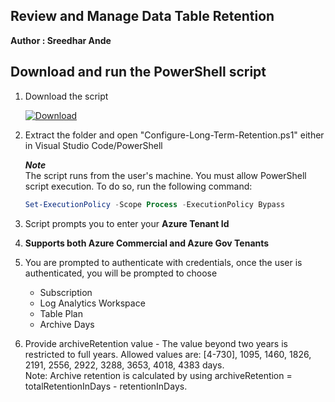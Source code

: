 ## Review and Manage Data Table Retention
**Author : Sreedhar Ande**

## Download and run the PowerShell script

1. Download the script 
  
   [![Download](/Tools/Archive-Log-Tool/images/Download.png)](https://aka.ms/Archive-Logs-Tool)

2. Extract the folder and open "Configure-Long-Term-Retention.ps1" either in Visual Studio Code/PowerShell

   ***Note***  
   The script runs from the user's machine. You must allow PowerShell script execution. To do so, run the following command:
   
   ```PowerShell
   Set-ExecutionPolicy -Scope Process -ExecutionPolicy Bypass  
   ```  
3. Script prompts you to enter your **Azure Tenant Id**

4. **Supports both Azure Commercial and Azure Gov Tenants**  
5. You are prompted to authenticate with credentials, once the user is authenticated, you will be prompted to choose 
	- Subscription
	- Log Analytics Workspace
	- Table Plan
	- Archive Days

6.	Provide archiveRetention value - The value beyond two years is restricted to full years. Allowed values are: [4-730], 1095, 1460, 1826, 2191, 2556, 2922, 3288, 3653, 4018, 4383 days.  
	Note: Archive retention is calculated by using archiveRetention = totalRetentionInDays - retentionInDays.

